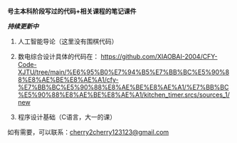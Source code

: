 **号主本科阶段写过的代码+相关课程的笔记课件**

***持续更新中***

1. 人工智能导论（这里没有围棋代码）

2. 数电综合设计具体的代码在： https://github.com/XIAOBAI-2004/CFY-Code-XJTU/tree/main/%E6%95%B0%E7%94%B5%E7%BB%BC%E5%90%88%E8%AE%BE%E8%AE%A1/cfy-%E7%BB%BC%E5%90%88%E8%AE%BE%E8%AE%A1/%E7%BB%BC%E5%90%88%E8%AE%BE%E8%AE%A1/kitchen_timer.srcs/sources_1/new


3. 程序设计基础（C语言，大一的课）

如有需要，可以联系：cherry2cherry123123@gmail.com
